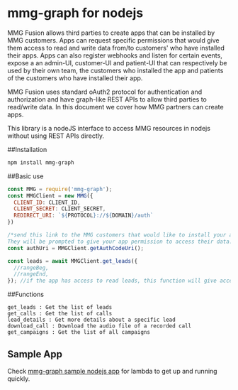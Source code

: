 # mmg-graph for nodejs
MMG Fusion allows third parties to create apps that can be installed by MMG customers. Apps can request specific permissions that would give them access to read and write data from/to customers' who have installed their apps. Apps can also register webhooks and listen for certain events, expose a an admin-UI, customer-UI and patient-UI that can respectively be used by their own team, the customers who installed the app and patients of the customers who have installed their app.

MMG Fusion uses standard oAuth2 protocol for authentication and authorization and have graph-like REST APIs to allow third parties to read/write data. In this document we cover how MMG partners can create apps.

This library is a nodeJS interface to access MMG resources in nodejs without using REST APIs directly. 


##Installation
```bash
npm install mmg-graph
```

##Basic use
```javascript
const MMG = require('mmg-graph');
const MMGClient = new MMG({
  CLIENT_ID: CLIENT_ID,
  CLIENT_SECRET: CLIENT_SECRET,
  REDIRECT_URI: `${PROTOCOL}://${DOMAIN}/auth`
})

/*send this link to the MMG customers that would like to install your app.
They will be prompted to give your app permission to access their data.*/
const authUri = MMGClient.getAuthCodeUri(); 

const leads = await MMGClient.get_leads({
  //rangeBeg,
  //rangeEnd,
}); //if the app has access to read leads, this function will give access to leads.
```


##Functions


    get_leads : Get the list of leads
    get_calls : Get the list of calls
    lead_details : Get more details about a specific lead
    download_call : Download the audio file of a recorded call
    get_campaigns : Get the list of all campaigns


## Sample App
Check [mmg-graph sample nodejs app](https://github.com/MMGFusion/mmg-sample-app) for lambda to get up and running quickly.


